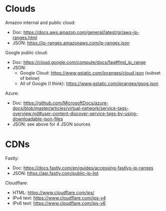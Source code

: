 Clouds
======

Amazon internal and public cloud:
- Doc: https://docs.aws.amazon.com/general/latest/gr/aws-ip-ranges.html
- JSON: https://ip-ranges.amazonaws.com/ip-ranges.json

Google public cloud:
- Doc: https://cloud.google.com/compute/docs/faq#find_ip_range
- JSON:
  - Google Cloud: https://www.gstatic.com/ipranges/cloud.json (subset of below)
  - All of Google (I think): https://www.gstatic.com/ipranges/goog.json

Azure:
- Doc: https://github.com/MicrosoftDocs/azure-docs/blob/master/articles/virtual-network/service-tags-overview.md#user-content-discover-service-tags-by-using-downloadable-json-files
- JSON: see above for 4 JSON sources

CDNs
====

Fastly:
- Doc: https://docs.fastly.com/en/guides/accessing-fastlys-ip-ranges
- JSON: https://api.fastly.com/public-ip-list

Cloudflare:
- HTML: https://www.cloudflare.com/ips/
- IPv4 text: https://www.cloudflare.com/ips-v4
- IPv6 text: https://www.cloudflare.com/ips-v6
